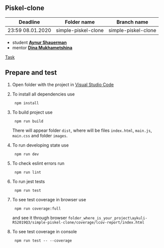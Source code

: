 ## Piskel-clone
| Deadline  | Folder name | Branch name |
|-----------|-------------|-------------|
| 23:59 08.01.2020 | simple-piskel-clone | simple-piskel-clone |


* student **[Aynur Shauerman](https://github.com/aykuli)**
* mentor **[Dina Mukhametshina](https://github.com/kamec)**

[Task](https://github.com/rolling-scopes-school/tasks/blob/master/tasks/piskel-clone.md)

## Prepare and test
1. Open folder with the project in [Visual Studio Code](https://code.visualstudio.com/download)

2. To install all dependencies use 

        npm install
        

3. To build project use

        npm run build

    There will appear folder `dist`, where will be files `index.html`, `main.js`, `main.css` and  folder `images`.
4. To run developing state use

        npm run dev
    
5. To check eslint errors run 

        npm run lint

6. To run jest tests 

        npm run test

7. To see test coverage in browser use

        npm run coverage:full

    and see it through browser `folder_where_is_your_project\aykuli-RS2019Q3/simple-piskel-clone/coverage/lcov-report/index.html`

8. To see test coverage in console

        npm run test -- --coverage

